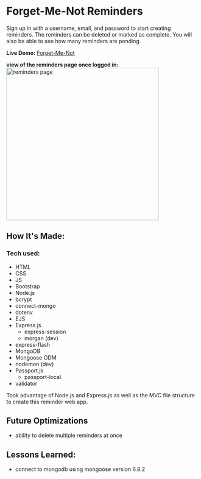 # Forget-Me-Not Reminders 
Sign up in with a username, email, and password to start creating reminders. The reminders can be deleted or marked as complete. You will also be able to see how many reminders are pending. 

**Live Demo:** [Forget-Me-Not][reminders-url]

**view of the reminders page once logged in:**
<img src="https://res.cloudinary.com/di2ps252x/image/upload/v1674923796/reminders-page_1_p2vzn0.png" alt="reminders page" width="400"/>

## How It's Made: 
### Tech used:
- HTML
- CSS
- JS
- Bootstrap
- Node.js
- bcrypt
- connect-mongo
- dotenv
- EJS
- Express.js
    - express-session
    - morgan (dev)
- express-flash
- MongoDB
- Mongoose ODM
- nodemon (dev)
- Passport.js
    - passport-local
- validator

Took advantage of Node.js and Express.js as well as the MVC file structure to create this reminder web app. 

## Future Optimizations
- ability to delete multiple reminders at once

## Lessons Learned:
- connect to mongodb using mongoose version 6.8.2

[reminders-url]: https://reminders-app-local-auth.onrender.com/